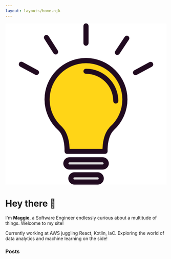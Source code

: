 ```yaml
---
layout: layouts/home.njk
---
```


<div class="illo-container">
  <img src="static/lightbulb.png" class="illustration" style="align: right" alt="Eleventy!">
</div>

# Hey there 👋

I'm **Maggie**, a Software Engineer endlessly curious about a multitude of things. Welcome to my site!

Currently working at AWS juggling React, Kotlin, IaC. Exploring the world of data analytics and machine learning on the side!

### Posts

